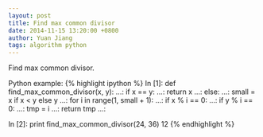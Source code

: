 ```yaml
---
layout: post
title: Find max common divisor
date: 2014-11-15 13:20:00 +0800
author: Yuan Jiang
tags: algorithm python
---
```


Find max common divisor.

Python example:
{% highlight ipython %}
In [1]: def find_max_common_divisor(x, y):
   ...:     if x == y:
   ...:         return x
   ...:     else:
   ...:         small = x if x < y else y
   ...:         for i in range(1, small + 1):
   ...:             if x % i == 0:
   ...:                 if y % i == 0:
   ...:                     tmp = i
   ...:         return tmp
   ...:     

In [2]: print find_max_common_divisor(24, 36)
12
{% endhighlight %}
